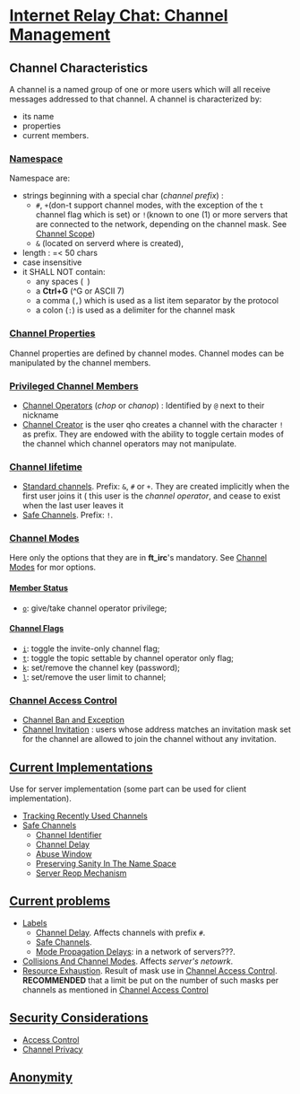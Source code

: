 # [Internet Relay Chat: Channel Management](https://datatracker.ietf.org/doc/html/rfc2811)

## Channel Characteristics

A channel is a named group of one or more users which will all receive messages addressed to that channel.  A channel is  characterized by:
- its name
- properties
- current members.

### [Namespace](https://datatracker.ietf.org/doc/html/rfc2811#section-2.1)

Namespace are:
- strings beginning with a special char (*channel prefix*) : 
	- `#`, `+`(don-t support channel modes, with the exception of the `t` channel flag which is set) or `!`(known to one (1) or more servers that are connected to the network, depending on the channel mask. See [Channel Scope](https://datatracker.ietf.org/doc/html/rfc2811#section-2.2))
	- `&` (located on serverd where is created), 
- length : =< 50 chars
- case insensitive
- it SHALL NOT contain:
	- any spaces (` `)
	- a **Ctrl+G** (^G or ASCII 7)
	- a comma (`,`) which is used as a list item separator by the protocol
	- a colon (`:`) is used as a delimiter for the channel mask

### [Channel Properties](https://datatracker.ietf.org/doc/html/rfc2811#section-2.3)

Channel properties are defined by channel modes. Channel modes can be manipulated by the channel members.

### [Privileged Channel Members](https://datatracker.ietf.org/doc/html/rfc2811#section-2.4)

- [Channel Operators](https://datatracker.ietf.org/doc/html/rfc2811#section-2.4.1) (*chop* or *chanop*) : Identified by `@` next to their nickname
- [Channel Creator](https://datatracker.ietf.org/doc/html/rfc2811#section-2.4.2) is the user qho creates a channel with the character `!` as prefix. They are endowed with the ability to toggle certain modes of the channel which channel operators may not manipulate.

### [Channel lifetime](https://datatracker.ietf.org/doc/html/rfc2811#section-3)

- [Standard channels](https://datatracker.ietf.org/doc/html/rfc2811#section-3.1). Prefix: `&`, `#` or `+`. They are created implicitly when the first user joins it ( this user is the *channel operator*, and cease to exist when the last user leaves it
- [Safe Channels](https://datatracker.ietf.org/doc/html/rfc2811#section-3.2). Prefix: `!`.

### [Channel Modes](https://datatracker.ietf.org/doc/html/rfc2811#section-4)

Here only the options that they are in **ft_irc**'s mandatory. See [Channel Modes](https://datatracker.ietf.org/doc/html/rfc2811#section-4) for mor options. 

#### [Member Status](https://datatracker.ietf.org/doc/html/rfc2811#section-4.1)

- [`o`](https://datatracker.ietf.org/doc/html/rfc2811#section-4.1.2): give/take channel operator privilege;

#### [Channel Flags](https://datatracker.ietf.org/doc/html/rfc2811#section-4.2)

- [`i`](https://datatracker.ietf.org/doc/html/rfc2811#section-4.2.2): toggle the invite-only channel flag;
- [`t`](https://datatracker.ietf.org/doc/html/rfc2811#section-4.2.8): toggle the topic settable by channel operator only flag;
- [`k`](https://datatracker.ietf.org/doc/html/rfc2811#section-4.2.10): set/remove the channel key (password);
- [`l`](https://datatracker.ietf.org/doc/html/rfc2811#section-4.2.9): set/remove the user limit to channel;

### [Channel Access Control](https://datatracker.ietf.org/doc/html/rfc2811#section-4.3)

- [Channel Ban and Exception](https://datatracker.ietf.org/doc/html/rfc2811#section-4.3.1)
- [Channel Invitation](https://datatracker.ietf.org/doc/html/rfc2811#section-4.3.2) : users whose address matches an invitation mask set for the channel are allowed to join the channel without any invitation.


## [Current Implementations](https://datatracker.ietf.org/doc/html/rfc2811#section-5)

Use for server implementation (some part can be used for client implementation).

- [Tracking Recently Used Channels](https://datatracker.ietf.org/doc/html/rfc2811#section-5.1)
- [Safe Channels](https://datatracker.ietf.org/doc/html/rfc2811#section-5.2)
	- [Channel Identifier](https://datatracker.ietf.org/doc/html/rfc2811#section-5.2.1)
	- [Channel Delay](https://datatracker.ietf.org/doc/html/rfc2811#section-5.2.2)
	- [Abuse Window](https://datatracker.ietf.org/doc/html/rfc2811#section-5.2.3)
	- [Preserving Sanity In The Name Space](https://datatracker.ietf.org/doc/html/rfc2811#section-5.2.4)
	- [Server Reop Mechanism](https://datatracker.ietf.org/doc/html/rfc2811#section-5.2.5)

## [Current problems](https://datatracker.ietf.org/doc/html/rfc2811#section-6)

- [Labels](https://datatracker.ietf.org/doc/html/rfc2811#section-6.1)
	- [Channel Delay](https://datatracker.ietf.org/doc/html/rfc2811#section-6.1.1). Affects channels with prefix `#`.
	- [Safe Channels](https://datatracker.ietf.org/doc/html/rfc2811#section-6.1.2).
	- [Mode Propagation Delays](https://datatracker.ietf.org/doc/html/rfc2811#section-6.2): in a network of servers???.
- [Collisions And Channel Modes](https://datatracker.ietf.org/doc/html/rfc2811#section-6.3). Affects *server's netowrk*.
- [Resource Exhaustion](https://datatracker.ietf.org/doc/html/rfc2811#section-6.4). Result of mask use in [Channel Access Control](https://datatracker.ietf.org/doc/html/rfc2811#section-4.3). **RECOMMENDED** that a limit be put on the number of such masks per channels as mentioned in [Channel Access Control](https://datatracker.ietf.org/doc/html/rfc2811#section-4.3)

## [Security Considerations](https://datatracker.ietf.org/doc/html/rfc2811#section-6.4)

- [Access Control](https://datatracker.ietf.org/doc/html/rfc2811#section-7.1)
- [Channel Privacy](https://datatracker.ietf.org/doc/html/rfc2811#section-7.2)

## [Anonymity](https://datatracker.ietf.org/doc/html/rfc2811#section-7.3)
